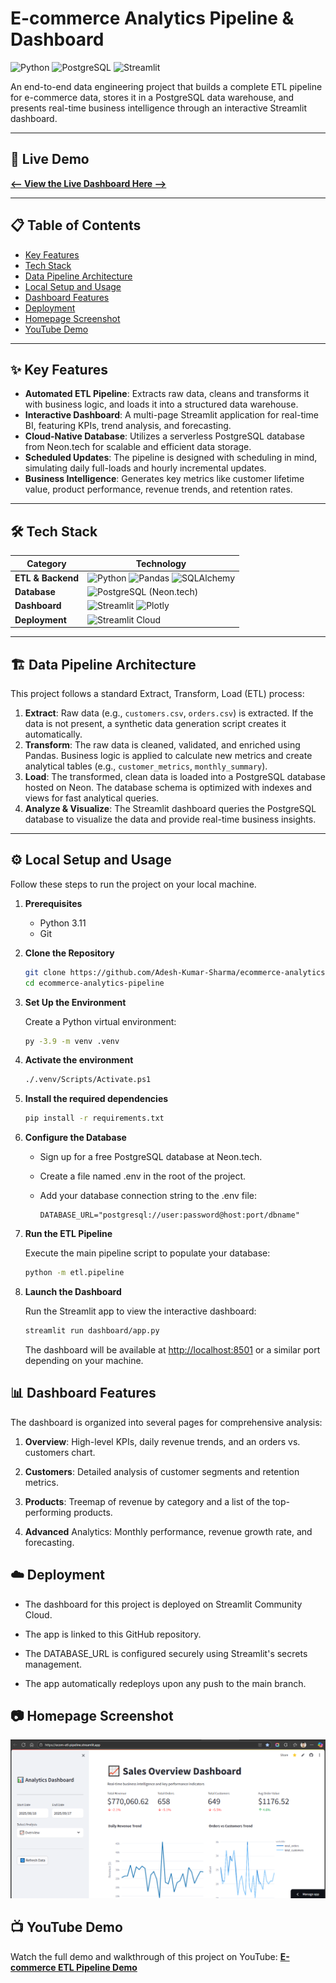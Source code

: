 # E-commerce Analytics Pipeline & Dashboard

![Python](https://img.shields.io/badge/Python-3.11-blue.svg)
![PostgreSQL](https://img.shields.io/badge/PostgreSQL-Neon-brightgreen.svg)
![Streamlit](https://img.shields.io/badge/Streamlit-Deployed-orange.svg)

An end-to-end data engineering project that builds a complete ETL pipeline for e-commerce data, stores it in a PostgreSQL data warehouse, and presents real-time business intelligence through an interactive Streamlit dashboard.

---

## 🚀 Live Demo

**[<-- View the Live Dashboard Here -->](https://ecom-etl-pipeline.streamlit.app/)**

---

## 📋 Table of Contents

- [Key Features](#✨-key-features)
- [Tech Stack](#🛠-tech-stack)
- [Data Pipeline Architecture](#🏗️-data-pipeline-architecture)
- [Local Setup and Usage](#⚙️-local-setup-and-usage)
- [Dashboard Features](#📊-dashboard-features)
- [Deployment](#☁️-deployment)
- [Homepage Screenshot](#📷-homepage-screenshot)
- [YouTube Demo](#📺-youtube-demo)

---

## ✨ Key Features

- **Automated ETL Pipeline**: Extracts raw data, cleans and transforms it with business logic, and loads it into a structured data warehouse.
- **Interactive Dashboard**: A multi-page Streamlit application for real-time BI, featuring KPIs, trend analysis, and forecasting.
- **Cloud-Native Database**: Utilizes a serverless PostgreSQL database from Neon.tech for scalable and efficient data storage.
- **Scheduled Updates**: The pipeline is designed with scheduling in mind, simulating daily full-loads and hourly incremental updates.
- **Business Intelligence**: Generates key metrics like customer lifetime value, product performance, revenue trends, and retention rates.

---

## 🛠 Tech Stack

| Category      | Technology                                                                                                                              |
|---------------|-----------------------------------------------------------------------------------------------------------------------------------------|
| **ETL & Backend** | ![Python](https://img.shields.io/badge/Python-3776AB?style=for-the-badge&logo=python&logoColor=white) ![Pandas](https://img.shields.io/badge/Pandas-150458?style=for-the-badge&logo=pandas&logoColor=white) ![SQLAlchemy](https://img.shields.io/badge/SQLAlchemy-D71F00?style=for-the-badge&logo=sqlalchemy&logoColor=white) |
| **Database** | ![PostgreSQL](https://img.shields.io/badge/PostgreSQL-4169E1?style=for-the-badge&logo=postgresql&logoColor=white) (Neon.tech)          |
| **Dashboard** | ![Streamlit](https://img.shields.io/badge/Streamlit-FF4B4B?style=for-the-badge&logo=streamlit&logoColor=white) ![Plotly](https://img.shields.io/badge/Plotly-3F4F75?style=for-the-badge&logo=plotly&logoColor=white)          |
| **Deployment** | ![Streamlit Cloud](https://img.shields.io/badge/Streamlit_Cloud-0D2A38?style=for-the-badge&logo=streamlit&logoColor=white)              |

---

## 🏗️ Data Pipeline Architecture

This project follows a standard Extract, Transform, Load (ETL) process:

1. **Extract**: Raw data (e.g., `customers.csv`, `orders.csv`) is extracted. If the data is not present, a synthetic data generation script creates it automatically.
2. **Transform**: The raw data is cleaned, validated, and enriched using Pandas. Business logic is applied to calculate new metrics and create analytical tables (e.g., `customer_metrics`, `monthly_summary`).
3. **Load**: The transformed, clean data is loaded into a PostgreSQL database hosted on Neon. The database schema is optimized with indexes and views for fast analytical queries.
4. **Analyze & Visualize**: The Streamlit dashboard queries the PostgreSQL database to visualize the data and provide real-time business insights.

---

## ⚙️ Local Setup and Usage

Follow these steps to run the project on your local machine.

1. **Prerequisites**

   - Python 3.11
   - Git

2. **Clone the Repository**

   ```bash
   git clone https://github.com/Adesh-Kumar-Sharma/ecommerce-analytics-pipeline.git
   cd ecommerce-analytics-pipeline
   ```

3. **Set Up the Environment**

   Create a Python virtual environment:

   ```bash
   py -3.9 -m venv .venv
   ```

4. **Activate the environment**

   ```bash
   ./.venv/Scripts/Activate.ps1
   ```

5. **Install the required dependencies**

   ```bash
   pip install -r requirements.txt
   ```

6. **Configure the Database**

   - Sign up for a free PostgreSQL database at Neon.tech.

   - Create a file named .env in the root of the project.

   - Add your database connection string to the .env file:

      ```env
      DATABASE_URL="postgresql://user:password@host:port/dbname"
      ```

7. **Run the ETL Pipeline**

   Execute the main pipeline script to populate your database:

   ```bash
   python -m etl.pipeline
   ```

8. **Launch the Dashboard**

   Run the Streamlit app to view the interactive dashboard:

   ```bash
   streamlit run dashboard/app.py
   ```

   The dashboard will be available at [http://localhost:8501](http://localhost:8501) or a similar port depending on your machine.

## 📊 Dashboard Features

   The dashboard is organized into several pages for comprehensive analysis:

   1. **Overview**: High-level KPIs, daily revenue trends, and an orders vs. customers chart.

   2. **Customers**: Detailed analysis of customer segments and retention metrics.

   3. **Products**: Treemap of revenue by category and a list of the top-performing products.

   4. **Advanced** Analytics: Monthly performance, revenue growth rate, and forecasting.

## ☁️ Deployment

- The dashboard for this project is deployed on Streamlit Community Cloud.

- The app is linked to this GitHub repository.

- The DATABASE_URL is configured securely using Streamlit's secrets management.

- The app automatically redeploys upon any push to the main branch.

## 📷 Homepage Screenshot

![Homepage Screenshot](public/homepage-screenshot.png)

## 📺 YouTube Demo

Watch the full demo and walkthrough of this project on YouTube:  **[E-commerce ETL Pipeline Demo](https://www.youtube.com/watch?v=7NimOCNB0WQ)**
